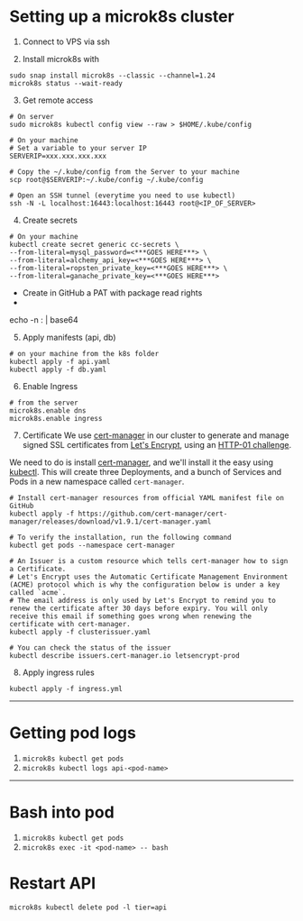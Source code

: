 # Setting up a microk8s cluster

1. Connect to VPS via ssh 

2. Install microk8s with
```
sudo snap install microk8s --classic --channel=1.24
microk8s status --wait-ready
```

3. Get remote access
```
# On server
sudo microk8s kubectl config view --raw > $HOME/.kube/config

# On your machine
# Set a variable to your server IP
SERVERIP=xxx.xxx.xxx.xxx

# Copy the ~/.kube/config from the Server to your machine
scp root@$SERVERIP:~/.kube/config ~/.kube/config

# Open an SSH tunnel (everytime you need to use kubectl)
ssh -N -L localhost:16443:localhost:16443 root@<IP_OF_SERVER>
```

4. Create secrets
```
# On your machine
kubectl create secret generic cc-secrets \
--from-literal=mysql_password=<***GOES HERE***> \
--from-literal=alchemy_api_key=<***GOES HERE***> \
--from-literal=ropsten_private_key=<***GOES HERE***> \
--from-literal=ganache_private_key=<***GOES HERE***> 
```

- Create in GitHub a PAT with package read rights
- 
echo -n <your-github-username>:<PAT> | base64

5. Apply manifests (api, db)
```
# on your machine from the k8s folder
kubectl apply -f api.yaml
kubectl apply -f db.yaml
```

6. Enable Ingress
```
# from the server
microk8s.enable dns
microk8s.enable ingress
```

7. Certificate
We use [cert-manager](https://cert-manager.io/) in our cluster to generate and manage signed SSL certificates from [Let's Encrypt](https://letsencrypt.org/getting-started/), using an [HTTP-01 challenge](https://letsencrypt.org/docs/challenge-types/#http-01-challenge).

We need to do is install [cert-manager](https://cert-manager.io/), and we'll install it the easy using [kubectl](https://kubernetes.io/docs/tasks/tools/#kubectl).
This will create three Deployments, and a bunch of Services and Pods in a new namespace called `cert-manager`.

```
# Install cert-manager resources from official YAML manifest file on GitHub
kubectl apply -f https://github.com/cert-manager/cert-manager/releases/download/v1.9.1/cert-manager.yaml

# To verify the installation, run the following command
kubectl get pods --namespace cert-manager

# An Issuer is a custom resource which tells cert-manager how to sign a Certificate.
# Let's Encrypt uses the Automatic Certificate Management Environment (ACME) protocol which is why the configuration below is under a key called `acme`.
# The email address is only used by Let's Encrypt to remind you to renew the certificate after 30 days before expiry. You will only receive this email if something goes wrong when renewing the certificate with cert-manager.
kubectl apply -f clusterissuer.yaml

# You can check the status of the issuer
kubectl describe issuers.cert-manager.io letsencrypt-prod
```

8. Apply ingress rules
```
kubectl apply -f ingress.yml
```

---

# Getting pod logs

1. `microk8s kubectl get pods`
2. `microk8s kubectl logs api-<pod-name>`

---

# Bash into pod

1. `microk8s kubectl get pods`
2. `microk8s exec -it <pod-name> -- bash`

# Restart API
`microk8s kubectl delete pod -l tier=api`
